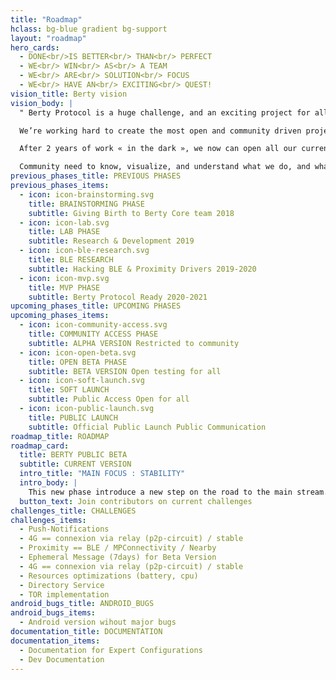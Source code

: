 ```yaml
---
title: "Roadmap"
hclass: bg-blue gradient bg-support
layout: "roadmap"
hero_cards:
  - DONE<br/>IS BETTER<br/> THAN<br/> PERFECT
  - WE<br/> WIN<br/> AS<br/> A TEAM
  - WE<br/> ARE<br/> SOLUTION<br/> FOCUS
  - WE<br/> HAVE AN<br/> EXCITING<br/> QUEST!
vision_title: Berty vision
vision_body: |
  " Berty Protocol is a huge challenge, and an exciting project for all of us, as citizens, and as developers. 

  We’re working hard to create the most open and community driven project, even if we started as a small team, we have to think it, design, and organize it for a civilization! 

  After 2 years of work « in the dark », we now can open all our current vision of upcoming steps and challenges, on the road to general public. 

  Community need to know, visualize, and understand what we do, and what’s going to happen soon, and maybe they’ll be not just users, but builders with us. ”
previous_phases_title: PREVIOUS PHASES
previous_phases_items:
  - icon: icon-brainstorming.svg
    title: BRAINSTORMING PHASE
    subtitle: Giving Birth to Berty Core team 2018
  - icon: icon-lab.svg
    title: LAB PHASE
    subtitle: Research & Development 2019
  - icon: icon-ble-research.svg
    title: BLE RESEARCH
    subtitle: Hacking BLE & Proximity Drivers 2019-2020
  - icon: icon-mvp.svg
    title: MVP PHASE
    subtitle: Berty Protocol Ready 2020-2021
upcoming_phases_title: UPCOMING PHASES
upcoming_phases_items:
  - icon: icon-community-access.svg
    title: COMMUNITY ACCESS PHASE
    subtitle: ALPHA VERSION Restricted to community 
  - icon: icon-open-beta.svg
    title: OPEN BETA PHASE
    subtitle: BETA VERSION Open testing for all
  - icon: icon-soft-launch.svg
    title: SOFT LAUNCH
    subtitle: Public Access Open for all
  - icon: icon-public-launch.svg
    title: PUBLIC LAUNCH
    subtitle: Official Public Launch Public Communication
roadmap_title: ROADMAP
roadmap_card: 
  title: BERTY PUBLIC BETA
  subtitle: CURRENT VERSION
  intro_title: "MAIN FOCUS : STABILITY"
  intro_body: |
    This new phase introduce a new step on the road to the main stream. This Beta Version will available on stores for all.
  button_text: Join contributors on current challenges
challenges_title: CHALLENGES
challenges_items:
  - Push-Notifications
  - 4G == connexion via relay (p2p-circuit) / stable
  - Proximity == BLE / MPConnectivity / Nearby 
  - Ephemeral Message (7days) for Beta Version
  - 4G == connexion via relay (p2p-circuit) / stable
  - Resources optimizations (battery, cpu)
  - Directory Service
  - TOR implementation 
android_bugs_title: ANDROID_BUGS
android_bugs_items: 
  - Android version wihout major bugs
documentation_title: DOCUMENTATION
documentation_items:
  - Documentation for Expert Configurations
  - Dev Documentation
---
```


